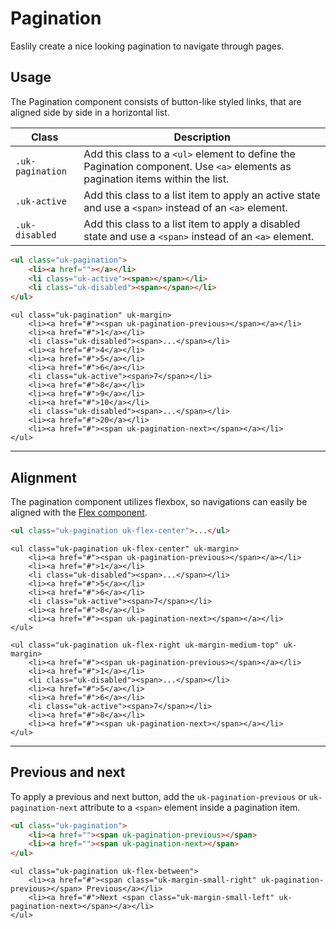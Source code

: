 # Pagination

<p class="uk-text-lead">Easlily create a nice looking pagination to navigate through pages.</p>

## Usage

The Pagination component consists of button-like styled links, that are aligned side by side in a horizontal list.

| Class            | Description                                                                                                                    |
|------------------|--------------------------------------------------------------------------------------------------------------------------------|
| `.uk-pagination` | Add this class to a `<ul>` element to define the Pagination component. Use `<a>` elements as pagination items within the list. |
| `.uk-active`     | Add this class to a list item to apply an active state and use a `<span>` instead of an `<a>` element.                         |
| `.uk-disabled`   | Add this class to a list item to apply a disabled state and use a `<span>` instead of an `<a>` element.                        |

```html
<ul class="uk-pagination">
    <li><a href=""></a></li>
    <li class="uk-active"><span></span></li>
    <li class="uk-disabled"><span></span></li>
</ul>
```

```example
<ul class="uk-pagination" uk-margin>
    <li><a href="#"><span uk-pagination-previous></span></a></li>
    <li><a href="#">1</a></li>
    <li class="uk-disabled"><span>...</span></li>
    <li><a href="#">4</a></li>
    <li><a href="#">5</a></li>
    <li><a href="#">6</a></li>
    <li class="uk-active"><span>7</span></li>
    <li><a href="#">8</a></li>
    <li><a href="#">9</a></li>
    <li><a href="#">10</a></li>
    <li class="uk-disabled"><span>...</span></li>
    <li><a href="#">20</a></li>
    <li><a href="#"><span uk-pagination-next></span></a></li>
</ul>
```

***

## Alignment

The pagination component utilizes flexbox, so navigations can easily be aligned with the [Flex component](flex.md).

```html
<ul class="uk-pagination uk-flex-center">...</ul>
```

```example
<ul class="uk-pagination uk-flex-center" uk-margin>
    <li><a href="#"><span uk-pagination-previous></span></a></li>
    <li><a href="#">1</a></li>
    <li class="uk-disabled"><span>...</span></li>
    <li><a href="#">5</a></li>
    <li><a href="#">6</a></li>
    <li class="uk-active"><span>7</span></li>
    <li><a href="#">8</a></li>
    <li><a href="#"><span uk-pagination-next></span></a></li>
</ul>

<ul class="uk-pagination uk-flex-right uk-margin-medium-top" uk-margin>
    <li><a href="#"><span uk-pagination-previous></span></a></li>
    <li><a href="#">1</a></li>
    <li class="uk-disabled"><span>...</span></li>
    <li><a href="#">5</a></li>
    <li><a href="#">6</a></li>
    <li class="uk-active"><span>7</span></li>
    <li><a href="#">8</a></li>
    <li><a href="#"><span uk-pagination-next></span></a></li>
</ul>
```

***

## Previous and next

To apply a previous and next button, add the `uk-pagination-previous` or `uk-pagination-next` attribute to a `<span>` element inside a pagination item.

```html
<ul class="uk-pagination">
    <li><a href=""><span uk-pagination-previous></span>
    <li><a href=""><span uk-pagination-next></span>
</ul>
```

```example
<ul class="uk-pagination uk-flex-between">
    <li><a href="#"><span class="uk-margin-small-right" uk-pagination-previous></span> Previous</a></li>
    <li><a href="#">Next <span class="uk-margin-small-left" uk-pagination-next></span></a></li>
</ul>
```
